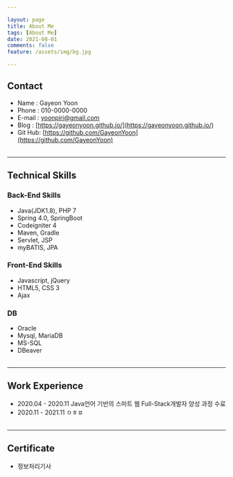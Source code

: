 ```yaml
---

layout: page
title: About Me
tags: [About Me]
date: 2021-08-01
comments: false
feature: /assets/img/bg.jpg

---  
```

 
## Contact
* Name : Gayeon Yoon
* Phone : 010-0000-0000
* E-mail : yoonpiri@gmail.com  
* Blog : [https://gayeonyoon.github.io/](https://gayeonyoon.github.io/)
* Git Hub: [https://github.com/GayeonYoon](https://github.com/GayeonYoon)
<br><br>

------
## Technical Skills
### Back-End Skills 
 * Java(JDK1.8), PHP 7
 * Spring 4.0, SpringBoot
 * Codeigniter 4
 * Maven, Gradle 
 * Servlet, JSP
 * myBATIS, JPA

### Front-End Skills 
* Javascript, jQuery
 * HTML5, CSS 3 
 * Ajax
   
### DB
 * Oracle
 * Mysql, MariaDB
 * MS-SQL
 * DBeaver
<br><br>

------
## Work Experience
 * 2020.04 - 2020.11 Java언어 기반의 스마트 웹 Full-Stack개발자 양성 과정 수료
 * 2020.11 - 2021.11 ㅇㅎㅍ
<br><br>

------
## Certificate
 * 정보처리기사 

<br><br>

